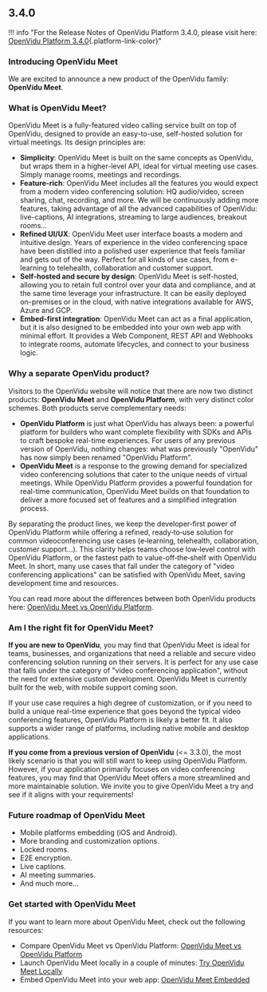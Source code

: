 ## 3.4.0

!!! info "For the Release Notes of OpenVidu Platform 3.4.0, please visit here: [OpenVidu Platform 3.4.0](../docs/releases.md#340){.platform-link-color}"

### Introducing OpenVidu Meet

We are excited to announce a new product of the OpenVidu family: **OpenVidu Meet**.

### What is OpenVidu Meet?

OpenVidu Meet is a fully-featured video calling service built on top of OpenVidu, designed to provide an easy-to-use, self-hosted solution for virtual meetings. Its design principles are:

- **Simplicity**: OpenVidu Meet is built on the same concepts as OpenVidu, but wraps them in a higher-level API, ideal for virtual meeting use cases. Simply manage rooms, meetings and recordings.
- **Feature-rich**: OpenVidu Meet includes all the features you would expect from a modern video conferencing solution: HQ audio/video, screen sharing, chat, recording, and more. We will be continuously adding more features, taking advantage of all the advanced capabilities of OpenVidu: live-captions, AI integrations, streaming to large audiences, breakout rooms...
- **Refined UI/UX**: OpenVidu Meet user interface boasts a modern and intuitive design. Years of experience in the video conferencing space have been distilled into a polished user experience that feels familiar and gets out of the way. Perfect for all kinds of use cases, from e-learning to telehealth, collaboration and customer support.
- **Self-hosted and secure by design**: OpenVidu Meet is self-hosted, allowing you to retain full control over your data and compliance, and at the same time leverage your infrastructure. It can be easily deployed on-premises or in the cloud, with native integrations available for AWS, Azure and GCP.
- **Embed-first integration**: OpenVidu Meet can act as a final application, but it is also designed to be embedded into your own web app with minimal effort. It provides a Web Component, REST API and Webhooks to integrate rooms, automate lifecycles, and connect to your business logic.

### Why a separate OpenVidu product?

Visitors to the OpenVidu website will notice that there are now two distinct products: **OpenVidu Meet** and **OpenVidu Platform**, with very distinct color schemes. Both products serve complementary needs:

- **OpenVidu Platform** is just what OpenVidu has always been: a powerful platform for builders who want complete flexibility with SDKs and APIs to craft bespoke real-time experiences. For users of any previous version of OpenVidu, nothing changes: what was previously "OpenVidu" has now simply been renamed "OpenVidu Platform".
- **OpenVidu Meet** is a response to the growing demand for specialized video conferencing solutions that cater to the unique needs of virtual meetings. While OpenVidu Platform provides a powerful foundation for real-time communication, OpenVidu Meet builds on that foundation to deliver a more focused set of features and a simplified integration process.

By separating the product lines, we keep the developer‑first power of OpenVidu Platform while offering a refined, ready‑to‑use solution for common videoconferencing use cases (e‑learning, telehealth, collaboration, customer support...). This clarity helps teams choose low‑level control with OpenVidu Platform, or the fastest path to value-off‑the‑shelf with OpenVidu Meet. In short, many use cases that fall under the category of "video conferencing applications" can be satisfied with OpenVidu Meet, saving development time and resources.

You can read more about the differences between both OpenVidu products here: [OpenVidu Meet vs OpenVidu Platform](../openvidu-meet-vs-openvidu-platform.md).

### Am I the right fit for OpenVidu Meet?

**If you are new to OpenVidu**, you may find that OpenVidu Meet is ideal for teams, businesses, and organizations that need a reliable and secure video conferencing solution running on their servers. It is perfect for any use case that falls under the category of "video conferencing application", without the need for extensive custom development. OpenVidu Meet is currently built for the web, with mobile support coming soon.

If your use case requires a high degree of customization, or if you need to build a unique real-time experience that goes beyond the typical video conferencing features, OpenVidu Platform is likely a better fit. It also supports a wider range of platforms, including native mobile and desktop applications.

**If you come from a previous version of OpenVidu** (<= 3.3.0), the most likely scenario is that you will still want to keep using OpenVidu Platform. However, if your application primarily focuses on video conferencing features, you may find that OpenVidu Meet offers a more streamlined and more maintainable solution. We invite you to give OpenVidu Meet a try and see if it aligns with your requirements!

### Future roadmap of OpenVidu Meet

- Mobile platforms embedding (iOS and Android).
- More branding and customization options.
- Locked rooms.
- E2E encryption.
- Live captions.
- AI meeting summaries.
- And much more...

### Get started with OpenVidu Meet

If you want to learn more about OpenVidu Meet, check out the following resources:

- Compare OpenVidu Meet vs OpenVidu Platform: [OpenVidu Meet vs OpenVidu Platform](../openvidu-meet-vs-openvidu-platform.md)
- Launch OpenVidu Meet locally in a couple of minutes: [Try OpenVidu Meet Locally](./deployment/local.md)
- Embed OpenVidu Meet into your web app: [OpenVidu Meet Embedded](./embedded/intro.md)
